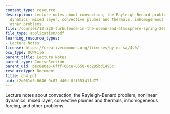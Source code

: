 ```yaml
---
content_type: resource
description: Lecture notes about convection, the Rayleigh-Benard problem, nonlinear
  dynamics, mixed layer, convective plumes and thermals, inhomogeneous forcing, and
  other problems.
file: /courses/12-820-turbulence-in-the-ocean-and-atmosphere-spring-2006/f2d081d806469c87d40d8ff553411d77_ch4.pdf
file_type: application/pdf
learning_resource_types:
- Lecture Notes
license: https://creativecommons.org/licenses/by-nc-sa/4.0/
ocw_type: OCWFile
parent_title: Lecture Notes
parent_type: CourseSection
parent_uid: bec8e0e6-6fff-66ce-0558-0c295bd1495c
resourcetype: Document
title: ch4.pdf
uid: f2d081d8-0646-9c87-d40d-8ff553411d77
---
```

Lecture notes about convection, the Rayleigh-Benard problem, nonlinear dynamics, mixed layer, convective plumes and thermals, inhomogeneous forcing, and other problems.